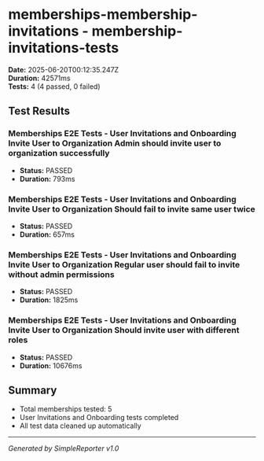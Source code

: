 # memberships-membership-invitations - membership-invitations-tests

**Date:** 2025-06-20T00:12:35.247Z  
**Duration:** 42571ms  
**Tests:** 4 (4 passed, 0 failed)

## Test Results


### Memberships E2E Tests - User Invitations and Onboarding Invite User to Organization Admin should invite user to organization successfully
- **Status:** PASSED
- **Duration:** 793ms



### Memberships E2E Tests - User Invitations and Onboarding Invite User to Organization Should fail to invite same user twice
- **Status:** PASSED
- **Duration:** 657ms



### Memberships E2E Tests - User Invitations and Onboarding Invite User to Organization Regular user should fail to invite without admin permissions
- **Status:** PASSED
- **Duration:** 1825ms



### Memberships E2E Tests - User Invitations and Onboarding Invite User to Organization Should invite user with different roles
- **Status:** PASSED
- **Duration:** 10676ms



## Summary

- Total memberships tested: 5
- User Invitations and Onboarding tests completed
- All test data cleaned up automatically

---
*Generated by SimpleReporter v1.0*
